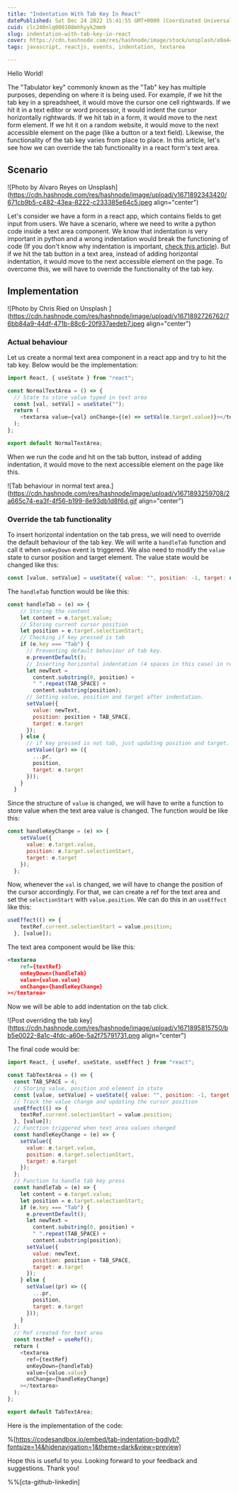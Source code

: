 ```yaml
---
title: "Indentation With Tab Key In React"
datePublished: Sat Dec 24 2022 15:41:55 GMT+0000 (Coordinated Universal Time)
cuid: clc240nlq000108mhhyyk2mm9
slug: indentation-with-tab-key-in-react
cover: https://cdn.hashnode.com/res/hashnode/image/stock/unsplash/a9a4435a66ebf1da5e1daa49113667ad.jpeg
tags: javascript, reactjs, events, indentation, textarea

---
```


Hello World!

The "Tabulator key" commonly known as the "Tab" key has multiple purposes, depending on where it is being used. For example, if we hit the tab key in a spreadsheet, it would move the cursor one cell rightwards. If we hit it in a text editor or word processor, it would indent the cursor horizontally rightwards. If we hit tab in a form, it would move to the next form element. If we hit it on a random website, it would move to the next accessible element on the page (like a button or a text field). Likewise, the functionality of the tab key varies from place to place. In this article, let's see how we can override the tab functionality in a react form's text area.

## Scenario

![Photo by Alvaro Reyes on Unsplash](https://cdn.hashnode.com/res/hashnode/image/upload/v1671892343420/671cb9b5-c482-43ea-8222-c233385e64c5.jpeg align="center")

Let's consider we have a form in a react app, which contains fields to get input from users. We have a scenario, where we need to write a python code inside a text area component. We know that indentation is very important in python and a wrong indentation would break the functioning of code (If you don't know why indentation is important, [check this article](https://www.geeksforgeeks.org/indentation-in-python/)). But if we hit the tab button in a text area, instead of adding horizontal indentation, it would move to the next accessible element on the page. To overcome this, we will have to override the functionality of the tab key.

## Implementation

![Photo by Chris Ried on Unsplash ](https://cdn.hashnode.com/res/hashnode/image/upload/v1671892726762/76bb84a9-44df-471b-88c6-20f937aedeb7.jpeg align="center")

### Actual behaviour

Let us create a normal text area component in a react app and try to hit the tab key. Below would be the implementation:

```javascript
import React, { useState } from "react";

const NormalTextArea = () => {
  // State to store value typed in text area
  const [val, setVal] = useState("");
  return (
    <textarea value={val} onChange={(e) => setVal(e.target.value)}></textarea>
  );
};

export default NormalTextArea;
```

When we run the code and hit on the tab button, instead of adding indentation, it would move to the next accessible element on the page like this.

![Tab behaviour in normal text area.](https://cdn.hashnode.com/res/hashnode/image/upload/v1671893259708/2a665c74-ea3f-4f56-b199-8e93db1d8f6d.gif align="center")

### Override the tab functionality

To insert horizontal indentation on the tab press, we will need to override the default behaviour of the tab key. We will write a `handleTab` function and call it when `onKeyDown` event is triggered. We also need to modify the `value` state to cursor position and target element. The value state would be changed like this:

```javascript
const [value, setValue] = useState({ value: "", position: -1, target: null });
```

The `handleTab` function would be like this:

```javascript
const handleTab = (e) => {
    // Storing the content
    let content = e.target.value;
    // Storing current cursor position
    let position = e.target.selectionStart;
    // Checking if key pressed is tab
    if (e.key === "Tab") {
      // Preventing default behaviour of tab key.
      e.preventDefault();
      // Inserting horizontal indentation (4 spaces in this case) in respective cursor position
      let newText =
        content.substring(0, position) +
        " ".repeat(TAB_SPACE) +
        content.substring(position);
      // Setting value, position and target after indentation.
      setValue({
        value: newText,
        position: position + TAB_SPACE,
        target: e.target
      });
    } else {
      // if key pressed is not tab, just updating position and target.
      setValue((pr) => ({
        ...pr,
        position,
        target: e.target
      }));
    }
  }
```

Since the structure of `value` is changed, we will have to write a function to store value when the text area value is changed. The function would be like this:

```javascript
const handleKeyChange = (e) => {
    setValue({
      value: e.target.value,
      position: e.target.selectionStart,
      target: e.target
    });
  };
```

Now, whenever the `val` is changed, we will have to change the position of the cursor accordingly. For that, we can create a ref for the text area and set the `selectionStart` with `value.position`. We can do this in an `useEffect` like this:

```javascript
useEffect(() => {
    textRef.current.selectionStart = value.position;
  }, [value]);
```

The text area component would be like this:

```xml
<textarea
    ref={textRef}
    onKeyDown={handleTab}
    value={value.value}
    onChange={handleKeyChange}
></textarea>
```

Now we will be able to add indentation on the tab click.

![Post overriding the tab key](https://cdn.hashnode.com/res/hashnode/image/upload/v1671895815750/bb5e0022-8a1c-4fdc-a60e-5a2f75791731.png align="center")

The final code would be:

```javascript
import React, { useRef, useState, useEffect } from "react";

const TabTextArea = () => {
  const TAB_SPACE = 4;
  // Storing value, position and element in state
  const [value, setValue] = useState({ value: "", position: -1, target: null });
  // Track the value change and updating the cursor position
  useEffect(() => {
    textRef.current.selectionStart = value.position;
  }, [value]);
  // Function triggered when text area values changed
  const handleKeyChange = (e) => {
    setValue({
      value: e.target.value,
      position: e.target.selectionStart,
      target: e.target
    });
  };
  // Function to handle tab key press
  const handleTab = (e) => {
    let content = e.target.value;
    let position = e.target.selectionStart;
    if (e.key === "Tab") {
      e.preventDefault();
      let newText =
        content.substring(0, position) +
        " ".repeat(TAB_SPACE) +
        content.substring(position);
      setValue({
        value: newText,
        position: position + TAB_SPACE,
        target: e.target
      });
    } else {
      setValue((pr) => ({
        ...pr,
        position,
        target: e.target
      }));
    }
  };
  // Ref created for text area
  const textRef = useRef();
  return (
    <textarea
      ref={textRef}
      onKeyDown={handleTab}
      value={value.value}
      onChange={handleKeyChange}
    ></textarea>
  );
};

export default TabTextArea;
```

Here is the implementation of the code:

%[https://codesandbox.io/embed/tab-indentation-bgdlyb?fontsize=14&hidenavigation=1&theme=dark&view=preview] 

Hope this is useful to you. Looking forward to your feedback and suggestions. Thank you!

%%[cta-github-linkedin]